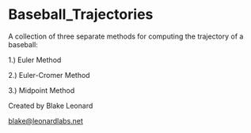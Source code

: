 # Baseball_Trajectories

A collection of three separate methods for computing the trajectory of a baseball: 

1.) Euler Method

2.) Euler-Cromer Method

3.) Midpoint Method



Created by Blake Leonard

blake@leonardlabs.net